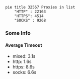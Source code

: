 
```mermaid
pie title 32567 Proxies in list
    "HTTP" : 22163
    "HTTPS": 4514
    "SOCKS" : 9268
```

### Some Info
#### Average Timeout

- mixed: 3.1s
- http: 1.6s
- https: 8.6s
- socks: 6.6s